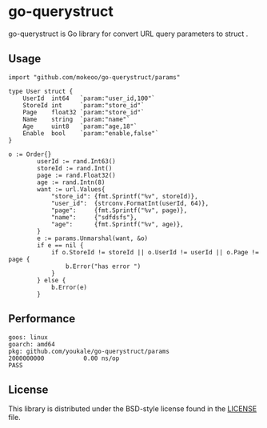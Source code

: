 # go-querystruct #

go-querystruct is Go library for convert URL query parameters to struct .



## Usage ##

```
import "github.com/mokeoo/go-querystruct/params"

type User struct {
	UserId  int64   `param:"user_id,100"`
	StoreId int     `param:"store_id"`
	Page    float32 `param:"store_id"`
	Name    string  `param:"name"`
	Age     uint8   `param:"age,18"`
	Enable  bool    `param:"enable,false"`
}

o := Order{}
		userId := rand.Int63()
		storeId := rand.Int()
		page := rand.Float32()
		age := rand.Intn(8)
		want := url.Values{
			"store_id": {fmt.Sprintf("%v", storeId)},
			"user_id":  {strconv.FormatInt(userId, 64)},
			"page":     {fmt.Sprintf("%v", page)},
			"name":     {"sdfdsfs"},
			"age":      {fmt.Sprintf("%v", age)},
		}
		e := params.Unmarshal(want, &o)
		if e == nil {
			if o.StoreId != storeId || o.UserId != userId || o.Page != page {
				b.Error("has error ")
			}
		} else {
			b.Error(e)
		}

```

## Performance ##
```
goos: linux
goarch: amd64
pkg: github.com/youkale/go-querystruct/params
2000000000	         0.00 ns/op
PASS
```

## License ##

This library is distributed under the BSD-style license found in the [LICENSE](./LICENSE)
file.
